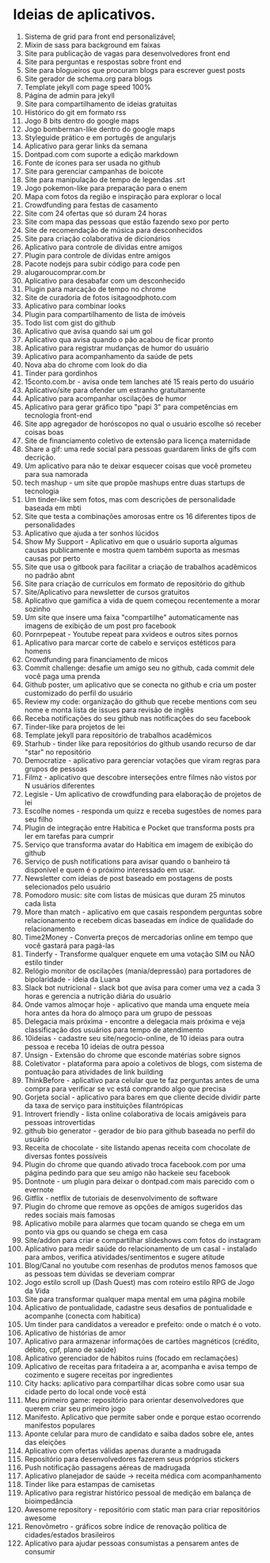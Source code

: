 # Ideias de aplicativos.
1. Sistema de grid para front end personalizável;
2. Mixin de sass para background em faixas
3. Site para publicação de vagas para desenvolvedores front end
4. Site para perguntas e respostas sobre front end
5. Site para blogueiros que procuram blogs para escrever guest posts
6. Site gerador de schema.org para blogs
7. Template jekyll com page speed 100%
8. Página de admin para jekyll
9. Site para compartilhamento de ideias gratuitas
10. Histórico do git em formato rss
11. Jogo 8 bits dentro do google maps
12. Jogo bomberman-like dentro do google maps
13. Styleguide prático e em portugês de angularjs
14. Aplicativo para gerar links da semana
15. Dontpad.com com suporte a edição markdown
16. Fonte de ícones para ser usada no github
17. Site para gerenciar campanhas de boicote
18. Site para manipulação de tempo de legendas .srt
19. Jogo pokemon-like para preparação para o enem
20. Mapa com fotos da região e inspiração para explorar o local
21. Crowdfunding para festas de casamento
22. Site com 24 ofertas que só duram 24 horas
23. Site com mapa das pessoas que estão fazendo sexo por perto
24. Site de recomendação de música para desconhecidos
25. Site para criação colaborativa de dicionários 
26. Aplicativo para controle de dívidas entre amigos
27. Plugin para controle de dívidas entre amigos
28. Pacote nodejs para subir código para code pen
29. alugaroucomprar.com.br
30. Aplicativo para desabafar com um desconhecido
31. Plugin para marcação de tempo no chrome
31. Site de curadoria de fotos isitagoodphoto.com
32. Aplicativo para combinar looks
33. Plugin para compartilhamento de lista de imóveis
34. Todo list com gist do github
35. Aplicativo que avisa quando sai um gol
36. Aplicativo qua avisa quando o pão acabou de ficar pronto
37. Aplicativo para registrar mudanças de humor do usuário
38. Aplicativo para acompanhamento da saúde de pets
39. Nova aba do chrome com look do dia
40. Tinder para gordinhos
41. 15conto.com.br - avisa onde tem lanches até 15 reais perto do usuário
42. Aplicativo/site para ofender um estranho gratuitamente
43. Aplicativo para acompanhar oscilações de humor
44. Aplicativo para gerar gráfico tipo "papi 3" para competências em tecnologia front-end
45. Site app agregador de horóscopos no qual o usuário escolhe só receber coisas boas
46. Site de financiamento coletivo de extensão para licença maternidade
47. Share a gif: uma rede social para pessoas guardarem links de gifs com decrição.
48. Um aplicativo para não te deixar esquecer coisas que você prometeu para sua namorada
49. tech mashup - um site que propõe mashups entre duas startups de tecnologia
50. Um tinder-like sem fotos, mas com descrições de personalidade baseada em mbti
51. Site que testa a combinações amorosas entre os 16 diferentes tipos de personalidades
52. Aplicativo que ajuda a ter sonhos lúcidos
53. Show My Support - Aplicativo em que o usuário suporta algumas causas publicamente e mostra quem também suporta as mesmas causas por perto
54. Site que usa o gitbook para facilitar a criação de trabalhos acadêmicos no padrão abnt
55. Site para criação de currículos em formato de repositório do github
56. Site/Aplicativo para newsletter de cursos gratuitos
57. Aplicativo que gamifica a vida de quem começou recentemente a morar sozinho
58. Um site que insere uma faixa "compartilhe" automaticamente nas imagens de exibição de um post pro facebook
59. Pornrpepeat - Youtube repeat para xvideos e outros sites pornos
60. Aplicativo para marcar corte de cabelo e serviços estéticos para homens
61. Crowdfunding para financiamento de micos
62. Commit challenge: desafie um amigo seu no github, cada commit dele você paga uma prenda
63. Github poster, um aplicativo que se conecta no github e cria um poster customizado do perfil do usuário
64. Review my code: organização do github que recebe mentions com seu nome e monta lista de issues para revisão de inglês
65. Receba notificações do seu github nas notificações do seu facebook
66. Tinder-like para projetos de lei
67. Template jekyll para repositório de trabalhos acadêmicos
68. Starhub - tinder like para repositórios do github usando recurso de dar "star" no repositório
69. Democratize - aplicativo para gerenciar votações que viram regras para grupos de pessoas 
70. Filmz - aplicativo que descobre interseções entre filmes não vistos por N usuários diferentes
71. Legisle - Um aplicativo de crowdfunding para elaboração de projetos de lei
72. Escolhe nomes - responda um quizz e receba sugestões de nomes para seu filho
73. Plugin de integração entre Habitica e Pocket que transforma posts pra ler em tarefas para cumprir
74. Serviço que transforma avatar do Habitica em imagem de exibição do github
75. Serviço de push notifications para avisar quando o banheiro tá disponível e quem é o próximo interessado em usar.
76. Newsletter com ideias de post baseado em postagens de posts selecionados pelo usuário
77. Pomodoro music: site com listas de músicas que duram 25 minutos cada lista
78. More than match - aplicativo em que casais respondem perguntas sobre relacionamento e recebem dicas baseadas em índice de qualidade do relacionamento
79. Time2Money - Converta preços de mercadorias online em tempo que você gastará para pagá-las
80. Tinderfy - Transforme qualquer enquete em uma votação SIM ou NÃO estilo tinder
81. Relógio monitor de oscilações (mania/depressão) para portadores de bipolaridade - ideia da Luana
82. Slack bot nutricional - slack bot que avisa para comer uma vez a cada 3 horas e gerencia a nutrição diária do usuário
83. Onde vamos almoçar hoje - aplicativo que manda uma enquete meia hora antes da hora do almoço para um grupo de pessoas
84. Delegacia mais próxima - encontre a delegacia mais próxima e veja classificação dos usuários para tempo de atendimento
85. 10ideias - cadastre seu site/negocio-online, de 10 ideias para outra pessoa e receba 10 ideias de outra pessoa
86. Unsign - Extensão do chrome que esconde matérias sobre signos
87. Coletivator - plataforma para apoio a coletivos de blogs, com sistema de pontuação para atividades de link building
88. ThinkBefore - aplicativo para celular que te faz perguntas antes de uma compra para verificar se vc está comprando algo que precisa
89. Gorjeta social - aplicativo para bares em que cliente decide dividir parte da taxa de serviço para instituições filantrópicas
90. Introvert friendly - lista online colaborativa de locais amigáveis para pessoas introvertidas
91. github bio generator - gerador de bio para github baseada no perfil do usuário
92. Receita de chocolate - site listando apenas receita com chocolate de diversas fontes possíveis
93. Plugin do chrome que quando ativado troca facebook.com por uma página pedindo para que seu amigo não hackeie seu facebook
94. Dontnote - um plugin para deixar o dontpad.com mais parecido com o evernote
95. Gitflix - netflix de tutoriais de desenvolvimento de software
96. Plugin do chrome que remove as opções de amigos sugeridos das redes sociais mais famosas
97. Aplicativo mobile para alarmes que tocam quando se chega em um ponto via gps ou quando se chega em casa
98. Site/addon para criar e compartilhar slideshows com fotos do instagram
99. Aplicativo para medir saúde do relacionamento de um casal - instalado para ambos, verifica atividades/sentimentos e sugere atitude
100. Blog/Canal no youtube com resenhas de produtos menos famosos que as pessoas tem dúvidas se deveriam comprar
101. Jogo estilo scroll up (Dash Quest) mas com roteiro estilo RPG de Jogo da Vida
102. Site para transformar qualquer mapa mental em uma página mobile
103. Aplicativo de pontualidade, cadastre seus desafios de pontualidade e acompanhe (conecta com habitica)
104. Um tinder para candidatos a vereador e prefeito: onde o match é o voto.
105. Aplicativo de histórias de amor
106. Aplicativo para armazenar informações de cartões magnéticos (crédito, débito, cpf, plano de saúde)
107. Aplicativo gerenciador de hábitos ruins (focado em reclamações)
108. Aplicativo de receitas para fritadeira a ar, acompanha e avisa tempo de cozimento e sugere receitas por ingredientes
109. City hacks: aplicativo para compartilhar dicas sobre como usar sua cidade perto do local onde você está
110. Meu primeiro game: repositório para orientar desenvolvedores que querem criar seu primeiro jogo  
111. Manifesto. Aplicativo que permite saber onde e porque estao ocorrendo manifestos populares
112. Aponte celular para muro de candidato e saiba dados sobre ele, antes das eleições
113. Aplicativo com ofertas válidas apenas durante a madrugada
114. Repositório para desenvolvedores fazerem seus próprios stickers
115. Push notificação passagens aéreas de madrugada
116. Aplicativo planejador de saúde -> receita médica com acompanhamento
117. Tinder like para estampas de camisetas
118. Aplicativo para registrar histórico pessoal de medição em balança de bioimpedância
118. Awesome repository - repositório com static man para criar repositórios awesome
119. Renovômetro - gráficos sobre índice de renovação política de cidades/estados brasileiros
120. Aplicativo para ajudar pessoas consumistas a pensarem antes de consumir



